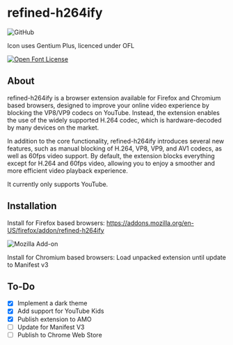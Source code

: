 # refined-h264ify

![GitHub](https://img.shields.io/github/license/Edwin-Zarco/refined-h264ify?style=flat-square)

Icon uses Gentium Plus, licenced under OFL

[![Open Font License](https://scripts.sil.org/cms/sites/nrsi/media/OFL_logo_rect_color.png)](https://scripts.sil.org/OFL)

## About
refined-h264ify is a browser extension available for Firefox and Chromium based browsers, designed to improve your online video experience by blocking the VP8/VP9 codecs on YouTube. Instead, the extension enables the use of the widely supported H.264 codec, which is hardware-decoded by many devices on the market.

In addition to the core functionality, refined-h264ify introduces several new features, such as manual blocking of H.264, VP8, VP9, and AV1 codecs, as well as 60fps video support. By default, the extension blocks everything except for H.264 and 60fps video, allowing you to enjoy a smoother and more efficient video playback experience.

It currently only supports YouTube.

## Installation
Install for Firefox based browsers: https://addons.mozilla.org/en-US/firefox/addon/refined-h264ify

![Mozilla Add-on](https://img.shields.io/amo/stars/refined-h264ify?style=flat-square)

Install for Chromium based browsers: Load unpacked extension until update to Manifest v3

## To-Do
- [x] Implement a dark theme
- [x] Add support for YouTube Kids
- [x] Publish extension to AMO
- [ ] Update for Manifest V3
- [ ] Publish to Chrome Web Store
